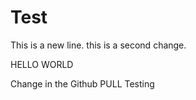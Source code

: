 # Test
This is a new line. 
this is a second change.

HELLO WORLD

Change in the Github
PULL Testing

